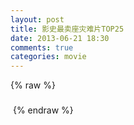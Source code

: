 ```yaml
---
layout: post
title: 影史最卖座灾难片TOP25
date: 2013-06-21 18:30
comments: true
categories: movie
---
```


<script src="/js/25_disaster.js" type="text/javascript"></script>


<div ng-app="app">
  <div class="container">
    <div ng-controller="mainCtrl">
      <div class='m' ng-repeat="m in movies">
        {% raw %}
        <h3 ng-bind-template='{{ m.Title }}'></h3>
        <img ng-src='{{ m.quniuPic }}'>
        {% endraw %}
        <div ng-bind-html-unsafe='m.Content'></div>
      </div>
    </div>
  </div>
</div>
